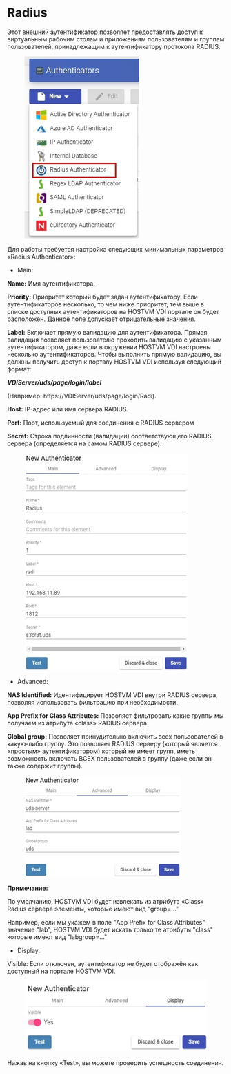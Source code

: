# Radius

Этот внешний аутентификатор позволяет предоставлять доступ к виртуальным рабочим столам и приложениям пользователям и группам пользователей, принадлежащим к аутентификатору протокола RADIUS.

<figure><img src="../../../.gitbook/assets/1_radius_auth.jpg" alt=""><figcaption></figcaption></figure>

Для работы требуется настройка следующих минимальных параметров «Radius Authenticator»:

* Main:

**Name:** Имя аутентификатора.

**Priority:** Приоритет который будет задан аутентификатору. Если аутентификаторов несколько, то чем ниже приоритет, тем выше в списке доступных аутентификаторов на HOSTVM VDI портале он будет расположен. Данное поле допускает отрицательные значения.

**Label:** Включает прямую валидацию для аутентификатора. Прямая валидация позволяет пользователю проходить валидацию с указанным аутентификатором, даже если в окружении HOSTVM VDI настроены несколько аутентификаторов. Чтобы выполнить прямую валидацию, вы должны получить доступ к порталу HOSTVM VDI используя следующий формат:

_**VDIServer/uds/page/login/label**_

(Например: https://VDIServer/uds/page/login/Radi).

**Host:** IP-адрес или имя сервера RADIUS.

**Port:** Порт, используемый для соединения с RADIUS сервером

**Secret:** Строка подлинности (валидации) соответствующего RADIUS сервера (определяется на самом RADIUS сервере).

<figure><img src="../../../.gitbook/assets/2_radius_new_auth.jpg" alt=""><figcaption></figcaption></figure>

* Advanced:

**NAS Identified:** Идентифицирует HOSTVM VDI внутри RADIUS сервера, позволяя использовать фильтрацию при необходимости.

**App Prefix for Class Attributes:** Позволяет фильтровать какие группы мы получаем из атрибута «class» RADIUS сервера.

**Global group:** Позволяет принудительно включить всех пользователей в какую-либо группу. Это позволяет RADIUS серверу (который является «простым» аутентификатором) который не имеет групп, иметь возможность включать ВСЕХ пользователей в группу (даже если он также содержит группы).

<figure><img src="../../../.gitbook/assets/3_radius_new_auth.jpg" alt=""><figcaption></figcaption></figure>

**Примечание:**

По умолчанию, HOSTVM VDI будет извлекать из атрибута «Class» Radius сервера элементы, которые имеют вид "group=..."

Например, если мы укажем в поле "App Prefix for Class Attributes" значение "lab", HOSTVM VDI будет искать только те атрибуты "class" которые имеют вид "labgroup=..."

* Display:

Visible: Если отключен, аутентификатор не будет отображён как доступный на портале HOSTVM VDI.

<figure><img src="../../../.gitbook/assets/4_radius_new_auth.jpg" alt=""><figcaption></figcaption></figure>

Нажав на кнопку «Test», вы можете проверить успешность соединения.
